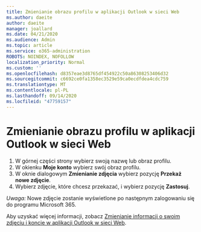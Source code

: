 ```yaml
---
title: Zmienianie obrazu profilu w aplikacji Outlook w sieci Web
ms.author: daeite
author: daeite
manager: joallard
ms.date: 04/21/2020
ms.audience: Admin
ms.topic: article
ms.service: o365-administration
ROBOTS: NOINDEX, NOFOLLOW
localization_priority: Normal
ms.custom: ''
ms.openlocfilehash: d8357eae3d8765df454922c50a86308253406d32
ms.sourcegitcommit: c6692ce0fa1358ec3529e59ca0ecdfdea4cdc759
ms.translationtype: MT
ms.contentlocale: pl-PL
ms.lasthandoff: 09/14/2020
ms.locfileid: "47759157"
---
```

# <a name="change-your-profile-picture-in-outlook-on-the-web"></a>Zmienianie obrazu profilu w aplikacji Outlook w sieci Web

1. W górnej części strony wybierz swoją nazwę lub obraz profilu.
1. W okienku **Moje konto** wybierz swój obraz profilu.
1. W oknie dialogowym **Zmienianie zdjęcia** wybierz pozycję **Przekaż nowe zdjęcie**.
1. Wybierz zdjęcie, które chcesz przekazać, i wybierz pozycję **Zastosuj**.

*Uwaga:* Nowe zdjęcie zostanie wyświetlone po następnym zalogowaniu się do programu Microsoft 365.

Aby uzyskać więcej informacji, zobacz [Zmienianie informacji o swoim zdjęciu i koncie w aplikacji Outlook w sieci Web](https://support.office.com/article/b2dbb289-851d-4bed-93c3-3e136f5659ec).